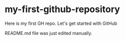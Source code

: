 # my-first-github-repository
Here is my first GH repo. Let's get started with GitHub

README.md file was just edited manually.
